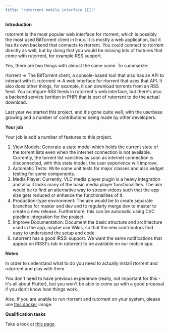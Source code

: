 ```yaml
---
title: "rutorrent mobile interface (II)"
---
```


 **Introduction**

rutorrent is the most popular web interface for rtorrent, which is
possibly the most used BitTorrent client in linux. It is mostly a web
application, but it has its own backend that connects to rtorrent. You
could connect to rtorrent directly as well, but by doing that you would
be missing lots of features that come with rutorrent, for example RSS
support.

Yes, there are two things with almost the same name. To summarize:

rtorrent => The BitTorrent client, a console-based tool that also has
an API to interact with it. rutorrent => A web interface for
rtorrent that uses that API. It also does other things, for example, it
can download torrents from an RSS feed. You configure RSS feeds in
rutorrent's web interface, but there's also a backend service (written
in PHP) that is part of rutorrent to do the actual download.

Last year we started this project, and it's gone quite well, with the
userbase growing and a number of contributions being made by other
developers.

 **Your job**

Your job is add a number of features to this project.

1) View Models: Generate a state model which holds the current state of the torrent lists even when the internet connection is not available. Currently, the torrent list vanishes as soon as internet connection is disconnected, with this state model, the user experience will improve.
2) Automatic Tests: Write some unit tests for major classes and also
widget testing for some components. 
3) Media Player: Currently, VLC
media player plugin is a heavy integration and also it lacks many of the
basic media player functionalities. The aim would be to find an
alternative way to stream videos such that the app size gets reduced or
enhance the functionalities of it. 
4) Production-type environment:
The aim would be to create separate branches for master and dev and to
regularly merge dev to master to create a new release. Furthermore, this
can be automatic using CI/C pipeline integration for the project. 
5) Improve Documentation: Document the basic structure and architecture
used in the app, maybe use Wikis, so that the new contributors find easy
to understand the setup and code.
6) rutorrent has a good IRSSI support. We want the same notifications that
appear on IRSSI's tab in rutorrent to be available on our mobile app.

 **Notes**

In order to understand what to do you need to actually install rtorrent
and rutorrent and play with them.

You don't need to have previous experience (really, not important for
this - it's all about Flutter), but you won't be able to come up with
a good proposal if you don't know how things work.

Also, if you are unable to run rtorrent and rutorrent on your system,
please use [this
docker](https://hub.docker.com/r/crazymax/rtorrent-rutorrent)
image.

 **Qualification tasks**

Take a look at [this
page](/public/gsoc/takehome).

